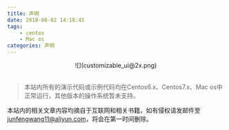 ```yaml
---
title: 声明
date: 2018-08-02 14:18:45
tags: 
    - centos
    - Mac os
categories: 声明
---
```


<center>![](customizable_ui@2x.png)</center>
<br>

> 本站内所有的演示代码或示例代码均在Centos6.x、Centos7.x、Mac os中正常运行，其他版本的操作系统暂未支持。

本站内的相关文章内容均摘自于互联网和相关书籍，如有侵权请发邮件至[junfengwang11@aliyun.com](mailto:junfengwang11@aliyun.com)，将会在第一时间删除。


